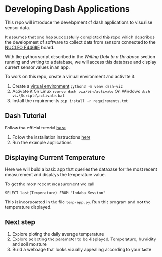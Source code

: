 # Developing Dash Applications

This repo will introduce the development of dash applications to visualise sensor data.

It assumes that one has successfully completed [this repo](https://github.com/ciiram/indaba-maker-session-2019) which describes the development of software to collect data from sensors connected to the [NUCLEO F446RE](https://os.mbed.com/platforms/ST-Nucleo-F446RE/) board.

With the python script described in the *Writing Data to a Database* section running and writing to a database, we will access this database and display current sensor values in an app.

To work on this repo, create a virtual environment and activate it.

1. Create a [virtual environment](https://docs.python.org/3/tutorial/venv.html)
`python3 -m venv dash-viz`
1. Activate it
On Linux
`source dash-viz/bin/activate`
On Windows
`dash-viz\Scripts\activate.bat`
1. Install the requirements
`pip install -r requirements.txt`

## Dash Tutorial
Follow the official tutorial [here](https://dash.plot.ly/)
1. Follow the installation instructions [here](https://dash.plot.ly/installation)
1. Run the example applications

## Displaying Current Temperature
Here we will build a basic app that queries the database for the most recent measurement and displays the temperature value.

To get the most recent measurement we call

`SELECT last(Temperature) FROM "Indaba Session"`

This is incorporated in the file `temp-app.py`. Run this program and not the temperature displayed.

## Next step
1. Explore ploting the daily average temperature
1. Explore selecting the parameter to be displayed. Temperature, humidity and soil moisture
1. Build a webpage that looks visually appealing according to your taste
